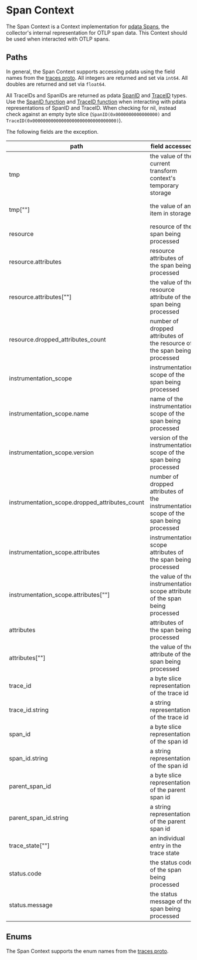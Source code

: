 # Span Context

The Span Context is a Context implementation for [pdata Spans](https://github.com/open-telemetry/opentelemetry-collector/tree/main/pdata/ptrace), the collector's internal representation for OTLP span data.  This Context should be used when interacted with OTLP spans.

## Paths
In general, the Span Context supports accessing pdata using the field names from the [traces proto](https://github.com/open-telemetry/opentelemetry-proto/blob/main/opentelemetry/proto/trace/v1/trace.proto).  All integers are returned and set via `int64`.  All doubles are returned and set via `float64`.

All TraceIDs and SpanIDs are returned as pdata [SpanID](https://github.com/open-telemetry/opentelemetry-collector/blob/main/pdata/pcommon/spanid.go) and [TraceID](https://github.com/open-telemetry/opentelemetry-collector/blob/main/pdata/pcommon/traceid.go) types.  Use the [SpanID function](https://github.com/open-telemetry/opentelemetry-collector-contrib/blob/main/pkg/ottl/ottlfuncs/README.md#spanid) and [TraceID function](https://github.com/open-telemetry/opentelemetry-collector-contrib/blob/main/pkg/ottl/ottlfuncs/README.md#traceid) when interacting with pdata representations of SpanID and TraceID.  When checking for nil, instead check against an empty byte slice (`SpanID(0x0000000000000000)` and `TraceID(0x00000000000000000000000000000000)`).  

The following fields are the exception.

| path                                           | field accessed                                                                        | type                                                                    |
|------------------------------------------------|---------------------------------------------------------------------------------------|-------------------------------------------------------------------------|
| tmp                                            | the value of the current transform context's temporary storage                        | pcommon.Map                                                             |
| tmp\[""\]                                      | the value of an item in storage                                                       | string, bool, int64, float64, pcommon.Map, pcommon.Slice, []byte or nil |
| resource                                       | resource of the span being processed                                                  | pcommon.Resource                                                        |
| resource.attributes                            | resource attributes of the span being processed                                       | pcommon.Map                                                             |
| resource.attributes\[""\]                      | the value of the resource attribute of the span being processed                       | string, bool, int64, float64, pcommon.Map, pcommon.Slice, []byte or nil |
| resource.dropped_attributes_count              | number of dropped attributes of the resource of the span being processed              | int64                                                                   |
| instrumentation_scope                          | instrumentation scope of the span being processed                                     | pcommon.InstrumentationScope                                            |
| instrumentation_scope.name                     | name of the instrumentation scope of the span being processed                         | string                                                                  |
| instrumentation_scope.version                  | version of the instrumentation scope of the span being processed                      | string                                                                  |
| instrumentation_scope.dropped_attributes_count | number of dropped attributes of the instrumentation scope of the span being processed | int64                                                                   |
| instrumentation_scope.attributes               | instrumentation scope attributes of the span being processed                          | pcommon.Map                                                             |
| instrumentation_scope.attributes\[""\]         | the value of the instrumentation scope attribute of the span being processed          | string, bool, int64, float64, pcommon.Map, pcommon.Slice, []byte or nil |
| attributes                                     | attributes of the span being processed                                                | pcommon.Map                                                             |
| attributes\[""\]                               | the value of the attribute of the span being processed                                | string, bool, int64, float64, pcommon.Map, pcommon.Slice, []byte or nil |
| trace_id                                       | a byte slice representation of the trace id                                           | pcommon.TraceID                                                         |
| trace_id.string                                | a string representation of the trace id                                               | string                                                                  |
| span_id                                        | a byte slice representation of the span id                                            | pcommon.SpanID                                                          |
| span_id.string                                 | a string representation of the span id                                                | string                                                                  |
| parent_span_id                                 | a byte slice representation of the parent span id                                     | pcommon.SpanID                                                          |
| parent_span_id.string                          | a string representation of the parent span id                                         | string                                                                  |
| trace_state\[""\]                              | an individual entry in the trace state                                                | string                                                                  |
| status.code                                    | the status code of the span being processed                                           | int64                                                                   |
| status.message                                 | the status message of the span being processed                                        | string                                                                  |

## Enums

The Span Context supports the enum names from the [traces proto](https://github.com/open-telemetry/opentelemetry-proto/blob/main/opentelemetry/proto/trace/v1/trace.proto).

